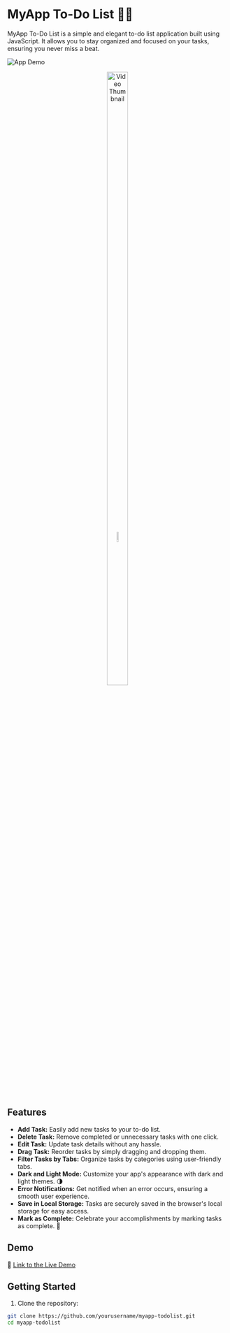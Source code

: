 # MyApp To-Do List 📝✨

MyApp To-Do List is a simple and elegant to-do list application built using JavaScript. It allows you to stay organized and focused on your tasks, ensuring you never miss a beat.

![App Demo](screenshots/app-demo.gif)

<p align="center">
  <a href="https://youtu.be/iYdReiozsCw" target="_blank"  style="position: relative; display: inline-block;">
    <img src="http://img.youtube.com/vi/iYdReiozsCw/0.jpg" alt="Video Thumbnail" style="width:60%; max-width:600px; position: relative;">
    <img src="https://img.icons8.com/ios-glyphs/90/000000/play-button-circled.png" alt="Play Button" style="position: absolute; top: 50%; left: 50%; transform: translate(-50%, -50%); width: 10%; max-width: 60px;">
  </a>
</p>

## Features

- **Add Task:** Easily add new tasks to your to-do list.
- **Delete Task:** Remove completed or unnecessary tasks with one click.
- **Edit Task:** Update task details without any hassle.
- **Drag Task:** Reorder tasks by simply dragging and dropping them.
- **Filter Tasks by Tabs:** Organize tasks by categories using user-friendly tabs.
- **Dark and Light Mode:** Customize your app's appearance with dark and light themes. 🌗
- **Error Notifications:** Get notified when an error occurs, ensuring a smooth user experience.
- **Save in Local Storage:** Tasks are securely saved in the browser's local storage for easy access.
- **Mark as Complete:** Celebrate your accomplishments by marking tasks as complete. 🎉

## Demo

🔗 [Link to the Live Demo](https://mo-76.github.io/todo-list-app-js/)

## Getting Started

1. Clone the repository:

```bash
git clone https://github.com/yourusername/myapp-todolist.git
cd myapp-todolist
